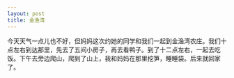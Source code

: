 ```yaml
---
layout: post
title: 金渔湾
---
```



今天天气一点儿也不好，但妈妈这次约她的同学和我们一起到金渔湾农庄。我们十点左右到达那里，先去了五间小房子，再去看鸭子。到了十二点左右，一起去吃饭。下午去旁边爬山，爬到了山上，我和妈妈在那里挖笋，睡睡袋。后来就回家了。
